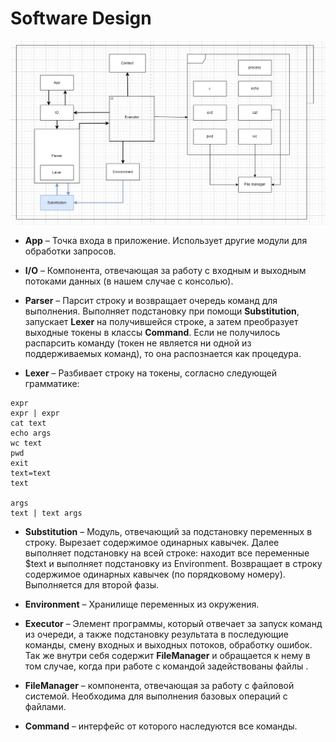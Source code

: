# Software Design

![alt text](https://github.com/eshelukhina/HSE2022-SD/blob/task1/cliArch.png?raw=true)

* **App** – Точка входа в приложение. Использует другие модули для обработки запросов.

* **I/O** – Компонента, отвечающая за работу с входным и выходным потоками данных (в нашем случае с консолью).

* **Parser** – Парсит строку и возвращает очередь команд для выполнения. Выполняет подстановку при помощи **Substitution**, запускает **Lexer** на получившейся строке, а затем преобразует выходные токены в классы **Command**. Если не получилось распарсить команду (токен не является ни одной из поддерживаемых команд), то она распознается как процедура.

* **Lexer** – Разбивает строку на токены, согласно следующей грамматике:

```
expr
expr | expr
cat text
echo args
wc text
pwd
exit
text=text
text

args
text | text args
```

* **Substitution** – Модуль, отвечающий за подстановку переменных в строку. Вырезает содержимое одинарных кавычек. Далее выполняет подстановку на всей строке: находит все переменные $text и выполняет подстановку из Environment. Возвращает в строку содержимое одинарных кавычек (по порядковому номеру). Выполняется для второй фазы.

* **Environment** – Хранилище переменных из окружения.

* **Executor** – Элемент программы, который отвечает за запуск команд из очереди, а также подстановку результата в последующие команды, смену входных и выходных потоков, обработку ошибок. Так же внутри себя содержит **FileManager** и обращается к нему в том случае, когда при работе с командой задействованы файлы .

* **FileManager** – компонента, отвечающая за работу с файловой системой. Необходима для выполнения базовых операций с файлами.

* **Command** – интерфейс от которого наследуются все команды.